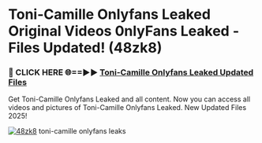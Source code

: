 # Toni-Camille Onlyfans Leaked Original Videos 0nlyFans Leaked - Files Updated! (48zk8)

<h3>🔴 CLICK HERE 🌐==►► <a href="https://tinyurl.com/4seja8ks" rel="nofollow">Toni-Camille Onlyfans Leaked Updated Files</a></h3>

Get Toni-Camille Onlyfans Leaked and all content. Now you can access all videos and pictures of Toni-Camille Onlyfans Leaked. New Updated Files 2025!

[![48zk8](https://i.imgur.com/EWjZXRe.gif)](https://tinyurl.com/4seja8ks)
toni-camille onlyfans leaks